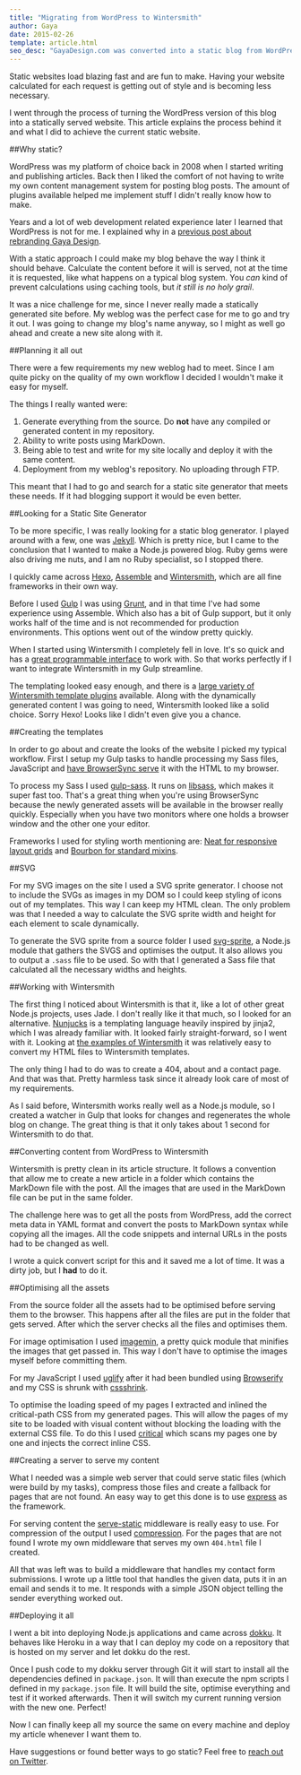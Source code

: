 ```yaml
---
title: "Migrating from WordPress to Wintersmith"
author: Gaya
date: 2015-02-26
template: article.html
seo_desc: "GayaDesign.com was converted into a static blog from WordPress to Wintersmith. This article explains how."
---
```


Static websites load blazing fast and are fun to make. Having your website calculated for each request is getting out
of style and is becoming less necessary.

I went through the process of turning the WordPress version of this blog into a statically served website. This article
explains the process behind it and what I did to achieve the current static website.

<span class="more"></span>

##Why static?

WordPress was my platform of choice back in 2008 when I started writing and publishing articles. Back then I liked the
comfort of not having to write my own content management system for posting blog posts. The amount of plugins available
helped me implement stuff I didn't really know how to make.

Years and a lot of web development related experience later I learned that WordPress is not for me. I explained why in
a [previous post about rebranding Gaya Design](https://blog.gaya.ninja/articles/moving-gaya-design-to-gaya-ninja-blog/).

With a static approach I could make my blog behave the way I think it should behave. Calculate the content before it
will is served, not at the time it is requested, like what happens on a typical blog system. You *can* kind of prevent
calculations using caching tools, but *it still is no holy grail*.

It was a nice challenge for me, since I never really made a statically generated site before. My weblog was the perfect
case for me to go and try it out. I was going to change my blog's name anyway, so I might as well go ahead and create a
new site along with it.

##Planning it all out

There were a few requirements my new weblog had to meet. Since I am quite picky on the quality of my own workflow I
decided I wouldn't make it easy for myself.

The things I really wanted were:

1. Generate everything from the source. Do **not** have any compiled or generated content in my repository.
2. Ability to write posts using MarkDown.
3. Being able to test and write for my site locally and deploy it with the same content.
4. Deployment from my weblog's repository. No uploading through FTP.

This meant that I had to go and search for a static site generator that meets these needs. If it had blogging support it
would be even better.

##Looking for a Static Site Generator

To be more specific, I was really looking for a static blog generator. I played around with a few, one was [Jekyll](http://jekyllrb.com).
Which is pretty nice, but I came to the conclusion that I wanted to make a Node.js powered blog. Ruby gems were also
driving me nuts, and I am no Ruby specialist, so I stopped there.

I quickly came across [Hexo](https://github.com/hexojs/hexo), [Assemble](http://assemble.io) and
[Wintersmith](http://wintersmith.io), which are all fine frameworks in their own way.

Before I used [Gulp](http://gulpjs.com) I was using [Grunt](http://gruntjs.com), and in that time I've had some experience
using Assemble. Which also has a bit of Gulp support, but it only works half of the time and is not recommended for
production environments. This options went out of the window pretty quickly.

When I started using Wintersmith I completely fell in love. It's so quick and has a [great programmable interface](https://github.com/jnordberg/wintersmith#using-wintersmith-programmatically)
to work with. So that works perfectly if I want to integrate Wintersmith in my Gulp streamline.

The templating looked easy enough, and there is a [large variety of Wintersmith template plugins](https://github.com/jnordberg/wintersmith/wiki/Plugins#template-plugins)
available. Along with the dynamically generated content I was going to need, Wintersmith looked like a solid choice.
Sorry Hexo! Looks like I didn't even give you a chance.

##Creating the templates

In order to go about and create the looks of the website I picked my typical workflow. First I setup my Gulp tasks to
handle processing my Sass files, JavaScript and [have BrowserSync serve](http://www.browsersync.io) it with the HTML to
my browser.

To process my Sass I used [gulp-sass](https://github.com/dlmanning/gulp-sass). It runs on [libsass](https://github.com/sass/libsass),
which makes it super fast too. That's a great thing when you're using BrowserSync because the newly generated assets
will be available in the browser really quickly. Especially when you have two monitors where one holds a browser window
and the other one your editor.

Frameworks I used for styling worth mentioning are: [Neat for responsive layout grids](http://neat.bourbon.io)
and [Bourbon for standard mixins](http://bourbon.io).

##SVG

For my SVG images on the site I used a SVG sprite generator. I choose not to include the SVGs as images in my DOM so I
could keep styling of icons out of my templates. This way I can keep my HTML clean. The only problem was that I needed
a way to calculate the SVG sprite width and height for each element to scale dynamically.

To generate the SVG sprite from a source folder I used [svg-sprite](https://github.com/jkphl/svg-sprite), a Node.js
module that gathers the SVGS and optimises the output. It also allows you to output a `.sass` file to be used. So with
that I generated a Sass file that calculated all the necessary widths and heights.

##Working with Wintersmith

The first thing I noticed about Wintersmith is that it, like a lot of other great Node.js projects, uses Jade. I don't
really like it that much, so I looked for an alternative. [Nunjucks](http://mozilla.github.io/nunjucks/) is a templating
language heavily inspired by jinja2, which I was already familiar with. It looked fairly straight-forward, so I went
with it. Looking at [the examples of Wintersmith](https://github.com/jnordberg/wintersmith/tree/master/examples/blog/templates)
it was relatively easy to convert my HTML files to Wintersmith templates.

The only thing I had to do was to create a 404, about and a contact page. And that was that. Pretty harmless task since
it already look care of most of my requirements.

As I said before, Wintersmith works really well as a Node.js module, so I created a watcher in Gulp that looks for
changes and regenerates the whole blog on change. The great thing is that it only takes about 1 second for Wintersmith
to do that.

##Converting content from WordPress to Wintersmith

Wintersmith is pretty clean in its article structure. It follows a convention that allow me to create a new article in a
folder which contains the MarkDown file with the post. All the images that are used in the MarkDown file can be put in
the same folder.

The challenge here was to get all the posts from WordPress, add the correct meta data in YAML format and convert the
posts to MarkDown syntax while copying all the images. All the code snippets and internal URLs in the posts had to be
changed as well.

I wrote a quick convert script for this and it saved me a lot of time. It was a dirty job, but I **had** to do it.

##Optimising all the assets

From the source folder all the assets had to be optimised before serving them to the browser. This happens after all the
files are put in the folder that gets served. After which the server checks all the files and optimises them.

For image optimisation I used [imagemin](https://github.com/imagemin/imagemin), a pretty quick module that minifies the
images that get passed in. This way I don't have to optimise the images myself before committing them.

For my JavaScript I used [uglify](https://github.com/terinjokes/gulp-uglify) after it had been bundled using [Browserify](http://browserify.org)
and my CSS is shrunk with [cssshrink](https://github.com/torrottum/gulp-cssshrink).

To optimise the loading speed of my pages I extracted and inlined the critical-path CSS from my generated pages. This
will allow the pages of my site to be loaded with visual content without blocking the loading with the external CSS file.
To do this I used [critical](https://github.com/addyosmani/critical) which scans my pages one by one and injects the
correct inline CSS.

##Creating a server to serve my content

What I needed was a simple web server that could serve static files (which were build by my tasks), compress those files
and create a fallback for pages that are not found. An easy way to get this done is to use [express](http://expressjs.com)
as the framework.

For serving content the [serve-static](https://github.com/expressjs/serve-static) middleware is really easy to use. For
compression of the output I used [compression](https://github.com/expressjs/compression). For the pages that are not
found I wrote my own middleware that serves my own `404.html` file I created.

All that was left was to build a middleware that handles my contact form submissions. I wrote up a little tool that
handles the given data, puts it in an email and sends it to me. It responds with a simple JSON object telling the sender
everything worked out.

##Deploying it all

I went a bit into deploying Node.js applications and came across [dokku](https://github.com/progrium/dokku). It behaves
like Heroku in a way that I can deploy my code on a repository that is hosted on my server and let dokku do the rest.

Once I push code to my dokku server through Git it will start to install all the dependencies defined in `package.json`.
It will than execute the npm scripts I defined in my `package.json` file. It will build the site, optimise everything and
test if it worked afterwards. Then it will switch my current running version with the new one. Perfect!

Now I can finally keep all my source the same on every machine and deploy my article whenever I want them to.

Have suggestions or found better ways to go static? Feel free to [reach out on Twitter](https://twitter.com/GayaNinja).